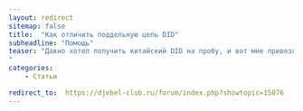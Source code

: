 ```yaml
---
layout: redirect
sitemap: false
title:  "Как отличить поддельную цепь DID"
subheadline: "Помощь"
teaser: "Давно хотел получить китайский DID на пробу, и вот мне привезли такую цепь на установку. Куплена под видом настоящей цепи, цена чуть дешевле настоящей.
"
categories:
    - Статьи

redirect_to:  https://djebel-club.ru/forum/index.php?showtopic=15076
---
```

